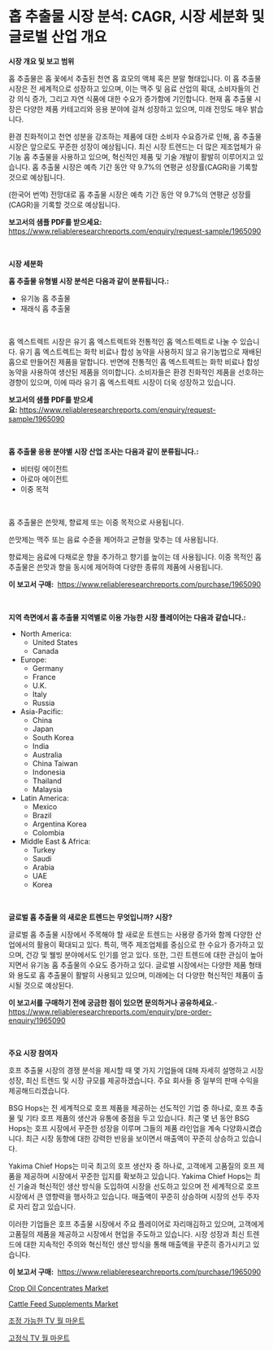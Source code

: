 <p><h1>홉 추출물 시장 분석: CAGR, 시장 세분화 및 글로벌 산업 개요</h1></p><p><strong>시장 개요 및 보고 범위</strong></p>
<p><p>홉 추출물은 홉 꽃에서 추출된 천연 홉 효모의 액체 혹은 분말 형태입니다. 이 홉 추출물 시장은 전 세계적으로 성장하고 있으며, 이는 맥주 및 음료 산업의 확대, 소비자들의 건강 의식 증가, 그리고 자연 식품에 대한 수요가 증가함에 기인합니다. 현재 홉 추출물 시장은 다양한 제품 카테고리와 응용 분야에 걸쳐 성장하고 있으며, 미래 전망도 매우 밝습니다.</p><p>환경 친화적이고 천연 성분을 강조하는 제품에 대한 소비자 수요증가로 인해, 홉 추출물 시장은 앞으로도 꾸준한 성장이 예상됩니다. 최신 시장 트렌드는 더 많은 제조업체가 유기농 홉 추출물을 사용하고 있으며, 혁신적인 제품 및 기술 개발이 활발히 이루어지고 있습니다. 홉 추출물 시장은 예측 기간 동안 약 9.7%의 연평균 성장률(CAGR)을 기록할 것으로 예상됩니다.</p><p>(한국어 번역) 전망대로 홉 추출물 시장은 예측 기간 동안 약 9.7%의 연평균 성장률(CAGR)을 기록할 것으로 예상됩니다.</p></p>
<p><strong>보고서의 샘플 PDF를 받으세요:</strong> <a href="https://www.reliableresearchreports.com/enquiry/request-sample/1965090">https://www.reliableresearchreports.com/enquiry/request-sample/1965090</a></p>
<p>&nbsp;</p>
<p><strong>시장 세분화</strong></p>
<p><strong>홉 추출물 유형별 시장 분석은 다음과 같이 분류됩니다.:</strong></p>
<p><ul><li>유기농 홉 추출물</li><li>재래식 홉 추출물</li></ul></p>
<p>&nbsp;</p>
<p><p>홉 엑스트렉트 시장은 유기 홉 엑스트렉트와 전통적인 홉 엑스트렉트로 나눌 수 있습니다. 유기 홉 엑스트렉트는 화학 비료나 합성 농약을 사용하지 않고 유기농법으로 재배된 홉으로 만들어진 제품을 말합니다. 반면에 전통적인 홉 엑스트렉트는 화학 비료나 합성 농약을 사용하여 생산된 제품을 의미합니다. 소비자들은 환경 친화적인 제품을 선호하는 경향이 있으며, 이에 따라 유기 홉 엑스트렉트 시장이 더욱 성장하고 있습니다.</p></p>
<p><strong>보고서의 샘플 PDF를 받으세요:</strong>&nbsp;<a href="https://www.reliableresearchreports.com/enquiry/request-sample/1965090">https://www.reliableresearchreports.com/enquiry/request-sample/1965090</a></p>
<p>&nbsp;</p>
<p><strong> 홉 추출물 응용 분야별 시장 산업 조사는 다음과 같이 분류됩니다.:</strong></p>
<p><ul><li>비터링 에이전트</li><li>아로마 에이전트</li><li>이중 목적</li></ul></p>
<p>&nbsp;</p>
<p><p>홉 추출물은 쓴맛제, 향료제 또는 이중 목적으로 사용됩니다. </p><p>쓴맛제는 맥주 또는 음료 수준을 제어하고 균형을 맞추는 데 사용됩니다. </p><p>향료제는 음료에 다채로운 향을 추가하고 향기를 높이는 데 사용됩니다. 이중 목적인 홉 추출물은 쓴맛과 향을 동시에 제어하여 다양한 종류의 제품에 사용됩니다.</p></p>
<p><strong>이 보고서 구매:</strong>&nbsp; <a href="https://www.reliableresearchreports.com/purchase/1965090">https://www.reliableresearchreports.com/purchase/1965090</a></p>
<p>&nbsp;</p>
<p><strong>지역 측면에서 홉 추출물 지역별로 이용 가능한 시장 플레이어는 다음과 같습니다.:</strong></p>
<p><ul>
    <li>
        North America:
        <ul>
            <li>United States</li>
            <li>Canada</li>
        </ul>
    </li>
    <li>
        Europe:
        <ul>
            <li>Germany</li>
            <li>France</li>
            <li>U.K.</li>
            <li>Italy</li>
            <li>Russia</li>
        </ul>
    </li>
    <li>
        Asia-Pacific:
        <ul>
            <li>China</li>
            <li>Japan</li>
            <li>South Korea</li>
            <li>India</li>
            <li>Australia</li>
            <li>China Taiwan</li>
            <li>Indonesia</li>
            <li>Thailand</li>
            <li>Malaysia</li>
        </ul>
    </li>
    <li>
        Latin America:
        <ul>
            <li>Mexico</li>
            <li>Brazil</li>
            <li>Argentina Korea</li>
            <li>Colombia</li>
        </ul>
    </li>
    <li>
        Middle East & Africa:
        <ul>
            <li>Turkey</li>
            <li>Saudi</li>
            <li>Arabia</li>
            <li>UAE</li>
            <li>Korea</li>
        </ul>
    </li>
    </ul></p>
<p>&nbsp;</p>
<p><strong>글로벌 홉 추출물 의 새로운 트렌드는 무엇입니까? 시장?</strong></p>
<p><p>글로벌 홉 추출물 시장에서 주목해야 할 새로운 트렌드는 사용량 증가와 함께 다양한 산업에서의 활용이 확대되고 있다. 특히, 맥주 제조업체를 중심으로 한 수요가 증가하고 있으며, 건강 및 웰빙 분야에서도 인기를 얻고 있다. 또한, 그린 트렌드에 대한 관심이 높아지면서 유기농 홉 추출물의 수요도 증가하고 있다. 글로벌 시장에서는 다양한 제품 형태와 용도로 홉 추출물이 활발히 사용되고 있으며, 미래에는 더 다양한 혁신적인 제품이 출시될 것으로 예상된다.</p></p>
<p><strong>이 보고서를 구매하기 전에 궁금한 점이 있으면 문의하거나 공유하세요.</strong>- <a href="https://www.reliableresearchreports.com/enquiry/pre-order-enquiry/1965090">https://www.reliableresearchreports.com/enquiry/pre-order-enquiry/1965090</a></p>
<p>&nbsp;</p>
<p><strong>주요 시장 참여자</strong></p>
<p><p>호프 추출물 시장의 경쟁 분석을 제시할 때 몇 가지 기업들에 대해 자세히 설명하고 시장 성장, 최신 트렌드 및 시장 규모를 제공하겠습니다. 주요 회사들 중 일부의 판매 수익을 제공해드리겠습니다.</p><p>BSG Hops는 전 세계적으로 호프 제품을 제공하는 선도적인 기업 중 하나로, 호프 추출물 및 기타 호프 제품의 생산과 유통에 중점을 두고 있습니다. 최근 몇 년 동안 BSG Hops는 호프 시장에서 꾸준한 성장을 이루며 그들의 제품 라인업을 계속 다양화시켰습니다. 최근 시장 동향에 대한 강력한 반응을 보이면서 매출액이 꾸준히 상승하고 있습니다.</p><p>Yakima Chief Hops는 미국 최고의 호프 생산자 중 하나로, 고객에게 고품질의 호프 제품을 제공하며 시장에서 꾸준한 입지를 확보하고 있습니다. Yakima Chief Hops는 최신 기술과 혁신적인 생산 방식을 도입하여 시장을 선도하고 있으며 전 세계적으로 호프 시장에서 큰 영향력을 행사하고 있습니다. 매출액이 꾸준히 상승하며 시장의 선두 주자로 자리 잡고 있습니다.</p><p>이러한 기업들은 호프 추출물 시장에서 주요 플레이어로 자리매김하고 있으며, 고객에게 고품질의 제품을 제공하고 시장에서 현업을 주도하고 있습니다. 시장 성장과 최신 트렌드에 대한 지속적인 주의와 혁신적인 생산 방식을 통해 매출액을 꾸준히 증가시키고 있습니다.</p></p>
<p><strong>이 보고서 구매:</strong>&nbsp;&nbsp;<a href="https://www.reliableresearchreports.com/purchase/1965090">https://www.reliableresearchreports.com/purchase/1965090</a></p>
<p><p><a href="https://issuu.com/reportprime-2/docs/crop-oil-concentrates-market-size-2030.pptx">Crop Oil Concentrates Market</a></p><p><a href="https://issuu.com/reportprime-2/docs/cattle-feed-supplements-market-size-2030.pptx">Cattle Feed Supplements Market</a></p><p><a href="https://github.com/nuekbpymrrz5/Market-Research-Report-List-1/blob/main/66798737767.md">조정 가능한 TV 월 마운트</a></p><p><a href="https://github.com/BrettWeberrt8767765/Market-Research-Report-List-1/blob/main/57755537768.md">고정식 TV 월 마운트</a></p></p>
